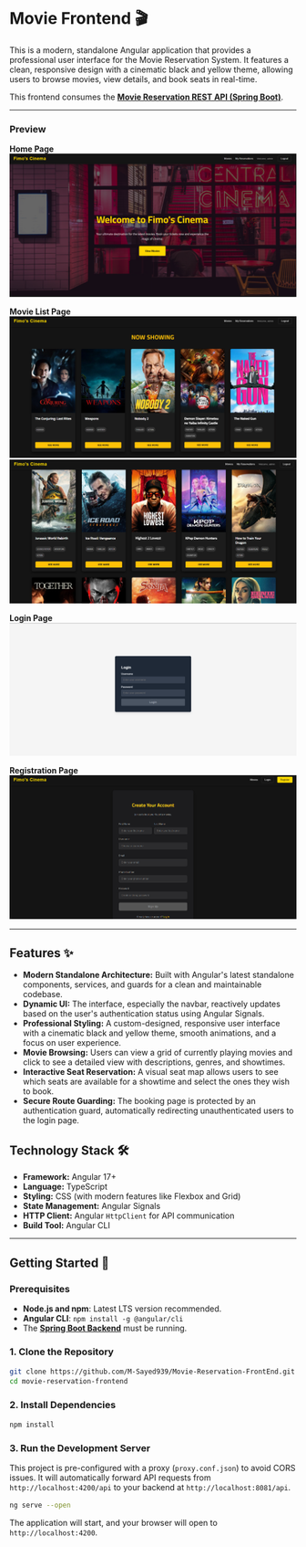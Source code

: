 # Movie Frontend 🎬

This is a modern, standalone Angular application that provides a professional user interface for the Movie Reservation System. It features a clean, responsive design with a cinematic black and yellow theme, allowing users to browse movies, view details, and book seats in real-time.

This frontend consumes the **[Movie Reservation REST API (Spring Boot)](https://github.com/M-Sayed939/Movie-Reservation.git)**.

-----

### Preview

**Home Page**
![Home](preview/Home.png)

**Movie List Page**
![Movie1](preview/Movie1.png)
![Movie2](preview/Movie2.png)

**Login Page**
![Login](preview/Login.png)

**Registration Page**
![Register](preview/Register.png)

-----

## Features ✨

- **Modern Standalone Architecture:** Built with Angular's latest standalone components, services, and guards for a clean and maintainable codebase.
- **Dynamic UI:** The interface, especially the navbar, reactively updates based on the user's authentication status using Angular Signals.
- **Professional Styling:** A custom-designed, responsive user interface with a cinematic black and yellow theme, smooth animations, and a focus on user experience.
- **Movie Browsing:** Users can view a grid of currently playing movies and click to see a detailed view with descriptions, genres, and showtimes.
- **Interactive Seat Reservation:** A visual seat map allows users to see which seats are available for a showtime and select the ones they wish to book.
- **Secure Route Guarding:** The booking page is protected by an authentication guard, automatically redirecting unauthenticated users to the login page.

## Technology Stack 🛠️

- **Framework:** Angular 17+
- **Language:** TypeScript
- **Styling:** CSS (with modern features like Flexbox and Grid)
- **State Management:** Angular Signals
- **HTTP Client:** Angular `HttpClient` for API communication
- **Build Tool:** Angular CLI

-----

## Getting Started 🚀

### Prerequisites

- **Node.js and npm**: Latest LTS version recommended.
- **Angular CLI**: `npm install -g @angular/cli`
- The **[Spring Boot Backend](https://github.com/M-Sayed939/Movie-Reservation.git)** must be running.

### 1\. Clone the Repository

```bash
git clone https://github.com/M-Sayed939/Movie-Reservation-FrontEnd.git
cd movie-reservation-frontend
```

### 2\. Install Dependencies

```bash
npm install
```

### 3\. Run the Development Server

This project is pre-configured with a proxy (`proxy.conf.json`) to avoid CORS issues. It will automatically forward API requests from `http://localhost:4200/api` to your backend at `http://localhost:8081/api`.

```bash
ng serve --open
```

The application will start, and your browser will open to `http://localhost:4200`.

